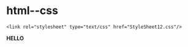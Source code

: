# html--css

<!DOCTYPE html>

<html lang="en" xmlns="http://www.w3.org/1999/xhtml">
<head>
    <meta charset="utf-8" />

    <link rel="stylesheet" type="text/css" href="StyleSheet12.css"/>

</head>
<body>
    <b>HELLO</b>
</body>
</html>
